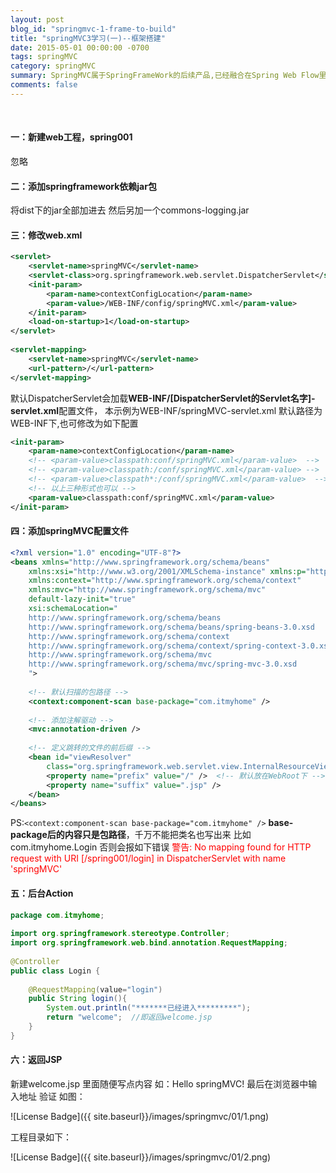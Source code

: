 ```yaml
---
layout: post
blog_id: "springmvc-1-frame-to-build"
title: "springMVC3学习(一)--框架搭建"
date: 2015-05-01 00:00:00 -0700
tags: springMVC
category: springMVC
summary: SpringMVC属于SpringFrameWork的后续产品,已经融合在Spring Web Flow里面。Spring框架提供了构建Web应用程序的全功能MVC模块。
comments: false
---
```

<br>

#### 一：新建web工程，spring001

忽略

#### 二：添加springframework依赖jar包

将dist下的jar全部加进去  然后另加一个commons-logging.jar

#### 三：修改web.xml

```xml
<servlet>  
    <servlet-name>springMVC</servlet-name>  
    <servlet-class>org.springframework.web.servlet.DispatcherServlet</servlet-class>  
    <init-param>  
        <param-name>contextConfigLocation</param-name>  
        <param-value>/WEB-INF/config/springMVC.xml</param-value>  
    </init-param>  
    <load-on-startup>1</load-on-startup>  
</servlet>  
  
<servlet-mapping>  
    <servlet-name>springMVC</servlet-name>  
    <url-pattern>/</url-pattern>  
</servlet-mapping>
```

默认DispatcherServlet会加载**WEB-INF/[DispatcherServlet的Servlet名字]-servlet.xml**配置文件，
本示例为WEB-INF/springMVC-servlet.xml
默认路径为WEB-INF下,也可修改为如下配置

```xml
<init-param>  
    <param-name>contextConfigLocation</param-name>  
    <!-- <param-value>classpath:conf/springMVC.xml</param-value>  -->  
    <!-- <param-value>classpath:/conf/springMVC.xml</param-value> -->  
    <!-- <param-value>classpath*:/conf/springMVC.xml</param-value>  -->  
    <!-- 以上三种形式也可以 -->  
    <param-value>classpath:conf/springMVC.xml</param-value>  
</init-param>
```

#### 四：添加springMVC配置文件

```xml
<?xml version="1.0" encoding="UTF-8"?>  
<beans xmlns="http://www.springframework.org/schema/beans"  
    xmlns:xsi="http://www.w3.org/2001/XMLSchema-instance" xmlns:p="http://www.springframework.org/schema/p"  
    xmlns:context="http://www.springframework.org/schema/context"  
    xmlns:mvc="http://www.springframework.org/schema/mvc"  
    default-lazy-init="true"  
    xsi:schemaLocation="    
    http://www.springframework.org/schema/beans     
    http://www.springframework.org/schema/beans/spring-beans-3.0.xsd    
    http://www.springframework.org/schema/context    
    http://www.springframework.org/schema/context/spring-context-3.0.xsd    
    http://www.springframework.org/schema/mvc    
    http://www.springframework.org/schema/mvc/spring-mvc-3.0.xsd    
    ">  
  
    <!-- 默认扫描的包路径 -->  
    <context:component-scan base-package="com.itmyhome" />  
  
    <!-- 添加注解驱动 -->  
    <mvc:annotation-driven />  
  
    <!-- 定义跳转的文件的前后缀 -->  
    <bean id="viewResolver"  
        class="org.springframework.web.servlet.view.InternalResourceViewResolver">  
        <property name="prefix" value="/" />  <!-- 默认放在WebRoot下 -->  
        <property name="suffix" value=".jsp" />   
    </bean>  
</beans>
```

PS:`<context:component-scan base-package="com.itmyhome" />`
**base-package后的内容只是包路径**，千万不能把类名也写出来 比如com.itmyhome.Login
否则会报如下错误
<span style="color:red">警告: No mapping found for HTTP request with URI [/spring001/login] in DispatcherServlet with name 'springMVC'</span>

#### 五：后台Action

```java
package com.itmyhome;  
  
import org.springframework.stereotype.Controller;  
import org.springframework.web.bind.annotation.RequestMapping;  
  
@Controller  
public class Login {  
  
    @RequestMapping(value="login")  
    public String login(){  
        System.out.println("*******已经进入*********");  
        return "welcome";  //即返回welcome.jsp  
    }  
}
```

#### 六：返回JSP

新建welcome.jsp 里面随便写点内容 如：Hello springMVC!
最后在浏览器中输入地址 验证 如图：

![License Badge]({{ site.baseurl}}/images/springmvc/01/1.png)

工程目录如下：

![License Badge]({{ site.baseurl}}/images/springmvc/01/2.png)

<br>